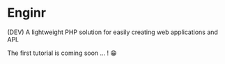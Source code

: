 
#  Enginr

(DEV) A lightweight PHP solution for easily creating web applications and API.

The first tutorial is coming soon ... ! :grin: